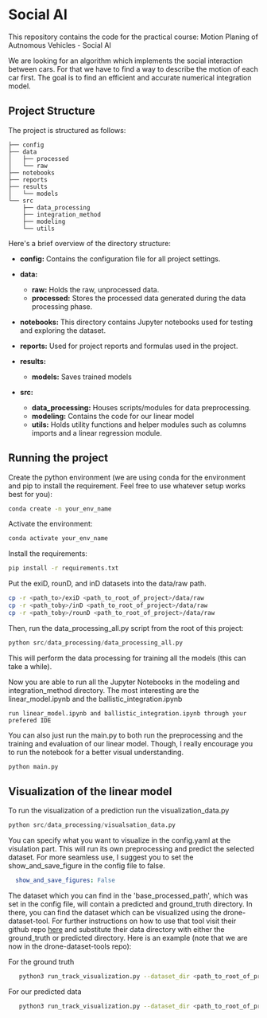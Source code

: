 # Social AI

This repository contains the code for the practical course: Motion Planing of Autnomous Vehicles - Social AI 

We are looking for an algorithm which implements the social interaction between cars. 
For that we have to find a way to describe the motion of each car first. 
The goal is to find an efficient and accurate numerical integration model. 

## Project Structure


The project is structured as follows:
```
├── config
├── data
│   ├── processed
│   └── raw
├── notebooks
├── reports
├── results
│   └── models
└── src
    ├── data_processing
    ├── integration_method
    ├── modeling
    └── utils

```

Here's a brief overview of the directory structure:

- **config:** Contains the configuration file for all project settings.

- **data:**
  - **raw:** Holds the raw, unprocessed data.
  - **processed:** Stores the processed data generated during the data processing phase.

- **notebooks:** This directory contains Jupyter notebooks used for testing and exploring the dataset.

- **reports:** Used for project reports and formulas used in the project.

- **results:**
  - **models:** Saves trained models 

- **src:**
  - **data_processing:** Houses scripts/modules for data preprocessing.
  - **modeling:** Contains the code for our linear model
  - **utils:** Holds utility functions and helper modules such as columns imports and a linear regression module.

## Running the project

Create the python environment (we are using conda for the environment and pip to install the requirement. Feel free to use whatever setup works best for you):

```bash
conda create -n your_env_name
```

Activate the environment:

```bash
conda activate your_env_name
```

Install the requirements:
```bash
pip install -r requirements.txt
```


Put the exiD, rounD, and inD datasets into the data/raw path.

```bash
cp -r <path_to>/exiD <path_to_root_of_project>/data/raw
cp -r <path_toby>/inD <path_to_root_of_project>/data/raw
cp -r <path_toby>/rounD <path_to_root_of_project>/data/raw
```


Then, run the data_processing_all.py script from the root of this project:

```python 
python src/data_processing/data_processing_all.py 
```
This will perform the data processing for training all the models (this can take a while).

Now you are able to run all the Jupyter Notebooks in the modeling and integration_method directory.
The most interesting are the linear_model.ipynb and the ballistic_integration.ipynb
```
run linear_model.ipynb and ballistic_integration.ipynb through your prefered IDE
```

You can also just run the main.py to both run the preprocessing and the training and evaluation of our linear model.
Though, I really encourage you to run the notebook for a better visual understanding.

```python 
python main.py
```

## Visualization of the linear model
To run the visualization of a prediction run the visualization_data.py

```python
python src/data_processing/visualsation_data.py 
```

You can specify what you want to visualize in the config.yaml at the visulation part.
This will run its own preprocessing and predict the selected dataset.
For more seamless use, I suggest you to set the show_and_save_figure in the config file to false.
``` yaml
  show_and_save_figures: False
```

The dataset which you can find in the 'base_processed_path', which
was set in the config file, will contain a predicted and ground_truth directory. 
In there, you can find the dataset which can be visualized using the drone-dataset-tool. 
For further instructions on how to use that tool visit their github repo [here](https://github.com/ika-rwth-aachen/drone-dataset-tools) and substitute their data directory with either the ground_truth or predicted directory.
Here is an example (note that we are now in the drone-dataset-tools repo):

For the ground truth
```bash
   python3 run_track_visualization.py --dataset_dir <path_to_root_of_project>/data/processed/visualization_data/ground_truth --dataset ind --recording 00
```

For our predicted data
```bash
   python3 run_track_visualization.py --dataset_dir <path_to_root_of_project>/data/processed/visualization_data/predicted --dataset ind --recording 00
```

